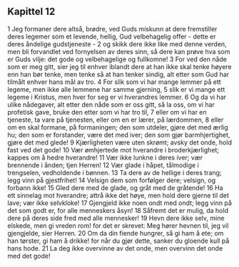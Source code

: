 ## Kapittel 12

1 Jeg formaner dere altså, brødre, ved Guds miskunn at dere fremstiller deres legemer som et levende, hellig, Gud velbehagelig offer - dette er deres åndelige gudstjeneste -
2 og skikk dere ikke like med denne verden, men bli forvandlet ved fornyelsen av deres sinn, så dere kan prøve hva som er Guds vilje: det gode og velbehagelige og fullkomne!
3 For ved den nåde som er meg gitt, sier jeg til enhver iblandt dere at han ikke skal tenke høyere enn han bør tenke, men tenke så at han tenker sindig, alt etter som Gud har tilmålt enhver hans mål av tro.
4 For slik som vi har mange lemmer på ett legeme, men ikke alle lemmene har samme gjerning,
5 slik er vi mange ett legeme i Kristus, men hver for seg er vi hverandres lemmer.
6 Og da vi har ulike nådegaver, alt etter den nåde som er oss gitt, så la oss, om vi har profetisk gave, bruke den etter som vi har tro til,
7 eller om vi har en tjeneste, ta vare på tjenesten, eller om en er lærer, på lærdommen,
8 eller om en skal formane, på formaningen; den som utdeler, gjøre det med ærlig hu; den som er forstander, være det med iver; den som gjør barmhjertighet, gjøre det med glede!
9 Kjærligheten være uten skrømt; avsky det onde, hold fast ved det gode!
10 Vær ømhjertede mot hverandre i broderkjærlighet; kappes om å hedre hverandre!
11 Vær ikke lunkne i deres iver; vær brennende i ånden; tjen Herren!
12 Vær glade i håpet, tålmodige i trengselen, vedholdende i bønnen.
13 Ta dere av de hellige i deres trang; legg vinn på gjestfrihet!
14 Velsign dem som forfølger dere; velsign, og forbann ikke!
15 Gled dere med de glade, og gråt med de gråtende!
16 Ha ett sinnelag mot hverandre; attrå ikke det høye, men hold dere gjerne til det lave; vær ikke selvkloke!
17 Gjengjeld ikke noen ondt med ondt; legg vinn på det som godt er, for alle menneskers åsyn!
18 Såfremt det er mulig, da hold dere på deres side fred med alle mennesker!
19 Hevn dere ikke selv, mine elskede, men gi vreden rom! for det er skrevet: Meg hører hevnen til, jeg vil gjengjelde, sier Herren.
20 Om da din fiende hungrer, så gi ham å ete; om han tørster, gi ham å drikke! for når du gjør dette, sanker du gloende kull på hans hode.
21 La deg ikke overvinne av det onde, men overvinn det onde med det gode!
